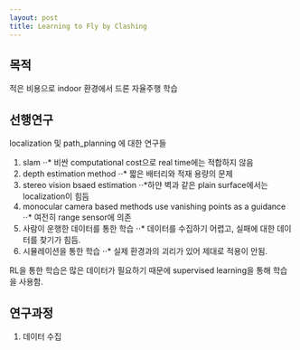 ```yaml
---
layout: post
title: Learning to Fly by Clashing
---
```


## 목적
적은 비용으로 indoor 환경에서 드론 자율주행 학습

## 선행연구
localization 및 path_planning 에 대한 연구들
1. slam
⋅⋅*  비싼 computational cost으로 real time에는 적합하지 않음
2. depth estimation method
⋅⋅* 짧은 배터리와 적재 용량의 문제
3. stereo vision bsaed estimation
⋅⋅*하얀 벽과 같은 plain surface에서는 localization이 힘듬
4. monocular camera based methods use vanishing points as a guidance
⋅⋅* 여전히 range sensor에 의존
5. 사람이 운행한 데이터를 통한 학습
⋅⋅* 데이터를 수집하기 어렵고, 실패에 대한 데이터를 찾기가 힘듬.
6. 시뮬레이션을 통한 학습
⋅⋅* 실제 환경과의 괴리가 있어 제대로 적용이 안됨.

RL을 통한 학습은 많은 데이터가 필요하기 때문에 supervised learning을 통해 학습을 사용함.

## 연구과정
1. 데이터 수집
